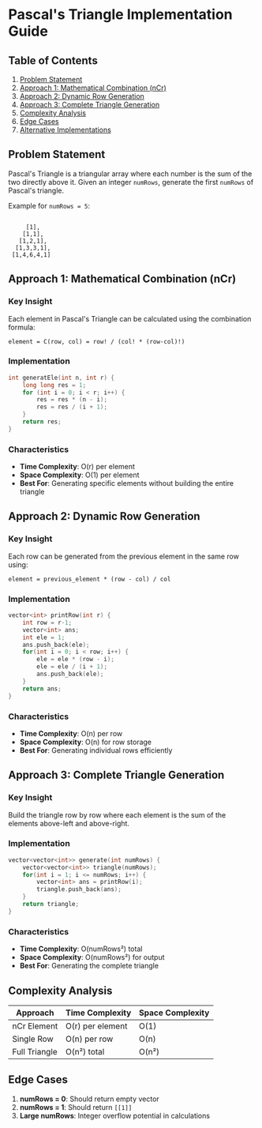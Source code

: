 # Pascal's Triangle Implementation Guide

## Table of Contents
1. [Problem Statement](#problem-statement)
2. [Approach 1: Mathematical Combination (nCr)](#approach-1-mathematical-combination-ncr)
3. [Approach 2: Dynamic Row Generation](#approach-2-dynamic-row-generation)
4. [Approach 3: Complete Triangle Generation](#approach-3-complete-triangle-generation)
5. [Complexity Analysis](#complexity-analysis)
6. [Edge Cases](#edge-cases)
7. [Alternative Implementations](#alternative-implementations)

## Problem Statement
Pascal's Triangle is a triangular array where each number is the sum of the two directly above it. Given an integer `numRows`, generate the first `numRows` of Pascal's triangle.

Example for `numRows = 5`:
```

     [1],
    [1,1],
   [1,2,1],
  [1,3,3,1],
 [1,4,6,4,1]

```

## Approach 1: Mathematical Combination (nCr)
### Key Insight
Each element in Pascal's Triangle can be calculated using the combination formula:
```
element = C(row, col) = row! / (col! * (row-col)!)
```

### Implementation
```cpp
int generatEle(int n, int r) {
    long long res = 1;
    for (int i = 0; i < r; i++) {
        res = res * (n - i);
        res = res / (i + 1);
    }
    return res;
}
```

### Characteristics
- **Time Complexity**: O(r) per element
- **Space Complexity**: O(1) per element
- **Best For**: Generating specific elements without building the entire triangle

## Approach 2: Dynamic Row Generation
### Key Insight
Each row can be generated from the previous element in the same row using:
```
element = previous_element * (row - col) / col
```

### Implementation
```cpp
vector<int> printRow(int r) {
    int row = r-1;
    vector<int> ans;
    int ele = 1;
    ans.push_back(ele);
    for(int i = 0; i < row; i++) {
        ele = ele * (row - i);
        ele = ele / (i + 1);
        ans.push_back(ele);
    }
    return ans;
}
```

### Characteristics
- **Time Complexity**: O(n) per row
- **Space Complexity**: O(n) for row storage
- **Best For**: Generating individual rows efficiently

## Approach 3: Complete Triangle Generation
### Key Insight
Build the triangle row by row where each element is the sum of the elements above-left and above-right.

### Implementation
```cpp
vector<vector<int>> generate(int numRows) {
    vector<vector<int>> triangle(numRows);
    for(int i = 1; i <= numRows; i++) {
        vector<int> ans = printRow(i);
        triangle.push_back(ans);
    }
    return triangle;
}
```

### Characteristics
- **Time Complexity**: O(numRows²) total
- **Space Complexity**: O(numRows²) for output
- **Best For**: Generating the complete triangle

## Complexity Analysis
| Approach | Time Complexity | Space Complexity |
|----------|-----------------|------------------|
| nCr Element | O(r) per element | O(1) |
| Single Row | O(n) per row | O(n) |
| Full Triangle | O(n²) total | O(n²) |

## Edge Cases
1. **numRows = 0**: Should return empty vector
2. **numRows = 1**: Should return `[[1]]`
3. **Large numRows**: Integer overflow potential in calculations

